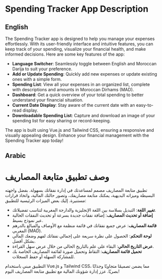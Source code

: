 # Spending Tracker App Description

## English

The Spending Tracker app is designed to help you manage your expenses effortlessly. With its user-friendly interface and intuitive features, you can keep track of your spending, visualize your financial health, and make informed decisions. Here are some key features of the app:

- **Language Switcher**: Seamlessly toggle between English and Moroccan Darija to suit your preference.
- **Add or Update Spending**: Quickly add new expenses or update existing ones with a simple form.
- **Spending List**: View all your expenses in an organized list, complete with descriptions and amounts in Moroccan Dirhams (MAD).
- **Dashboard**: Get a quick overview of your total spending to better understand your financial situation.
- **Current Date Display**: Stay aware of the current date with an easy-to-read display.
- **Downloadable Spending List**: Capture and download an image of your spending list for easy sharing or record-keeping.

The app is built using Vue.js and Tailwind CSS, ensuring a responsive and visually appealing design. Enhance your financial management with the Spending Tracker app today!

## Arabic

# وصف تطبيق متابعة المصاريف

تطبيق متابعة المصاريف مصمم لمساعدتك في إدارة نفقاتك بسهولة. بفضل واجهته البسيطة وميزاته البديهية، يمكنك متابعة مصاريفك، وتصور حالتك المالية، واتخاذ قرارات مستنيرة. إليك بعض الميزات الرئيسية للتطبيق:

- **تغيير اللغة**: التبديل بسلاسة بين اللغة الإنجليزية والدارجة المغربية لتناسب تفضيلاتك.
- **إضافة أو تحديث المصاريف**: إضافة نفقات جديدة بسرعة أو تحديث النفقات الحالية عبر نموذج بسيط.
- **قائمة المصاريف**: عرض جميع نفقاتك في قائمة منظمة مع الأوصاف والمبالغ بالدرهم المغربي (MAD).
- **لوحة التحكم**: الحصول على نظرة سريعة على إجمالي نفقاتك لفهم وضعك المالي بشكل أفضل.
- **عرض التاريخ الحالي**: البقاء على علم بالتاريخ الحالي من خلال عرض سهل القراءة.
- **تحميل قائمة المصاريف**: التقاط وتحميل صورة لقائمة المصاريف الخاصة بك للمشاركة السهلة أو حفظ السجلات.

التطبيق مبني باستخدام Vue.js و Tailwind CSS، مما يضمن تصميمًا متجاوبًا وجذابًا بصريًا. عزز إدارة شؤونك المالية مع تطبيق متابعة المصاريف اليوم!
